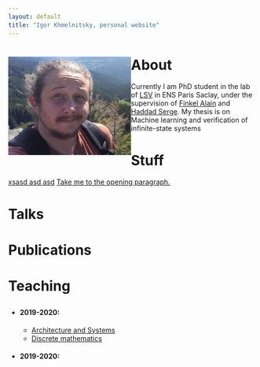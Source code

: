 ```yaml
---
layout: default
title: "Igor Khmelnitsky, personal website"
---
```


# <img src="pictures/myphoto.jpg" style="float: left;" alt="drawing" width="250"/>  About
Currently I am PhD student in the lab of [LSV](https://www.lsv.fr) in ENS Paris Saclay, under the supervision of [Finkel Alain](http://www.lsv.fr/~finkel) and [Haddad Serge](http://www.lsv.fr/~haddad). My thesis is on Machine learning and verification of infinite-state systems

# Stuff 
[xsasd asd asd](Teaching)
<a href="#opening">Take me to the opening paragraph.</a>

# Talks

# Publications

# Teaching <p id="opening"> </p>
- ####  2019-2020:
  * [Architecture and Systems](http://www.lsv.fr/~finkel)
  * [Discrete mathematics](http://www.lsv.fr/~haddad)
- ####  2019-2020:

<!-- ![](myphoto.jpg)  -->
